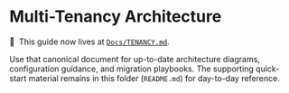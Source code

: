 # Multi-Tenancy Architecture

🚚 &nbsp;This guide now lives at [`Docs/TENANCY.md`](../../Docs/TENANCY.md).

Use that canonical document for up-to-date architecture diagrams, configuration guidance, and migration playbooks. The supporting quick-start material remains in this folder (`README.md`) for day-to-day reference.

